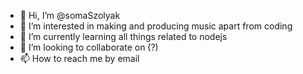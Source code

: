 - 👋 Hi, I’m @somaSzolyak
- 👀 I’m interested in making and producing music apart from coding
- 🌱 I’m currently learning all things related to nodejs
- 💞️ I’m looking to collaborate on (?)
- 📫 How to reach me by email

<!---
somaSzolyak/somaSzolyak is a ✨ special ✨ repository because its `README.md` (this file) appears on your GitHub profile.
You can click the Preview link to take a look at your changes.
--->
